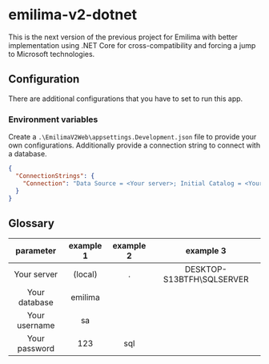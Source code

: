 # emilima-v2-dotnet

This is the next version of the previous project for Emilima with better implementation using .NET Core for cross-compatibility and forcing a jump to Microsoft technologies.

## Configuration

There are additional configurations that you have to set to run this app.

### Environment variables

Create a `.\EmilimaV2Web\appsettings.Development.json` file to provide your own configurations. Additionally provide a connection string to connect with a database.

``` json
{
  "ConnectionStrings": {
    "Connection": "Data Source = <Your server>; Initial Catalog = <Your database>; User Id = <Your username>; Password = <Your password>; Encrypt=False; TrustServerCertificate=True;"
  }
}
```
## Glossary

| parameter | example 1| example 2 | example 3|
|:---: | :---: | :---:| :---:|
| Your server | (local)| . | DESKTOP-S13BTFH\\SQLSERVER |
| Your database | emilima|
| Your username | sa |
| Your password | 123 | sql |

